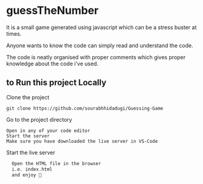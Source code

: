 
# guessTheNumber

It is a small game generated using  javascript which can be a stress buster at times. 

Anyone wants to know the code can simply read and understand the code. 

The code is neatly organised with proper comments which gives proper knowledge about the code i've used.


## to Run this project Locally

Clone the project
```
git clone https://github.com/sourabhhidadugi/Guessing-Game
```

Go to the project directory

```
Open in any of your code editor
Start the server
Make sure you have downloaded the live server in VS-Code
```

Start the live server

```bash
  Open the HTML file in the browser 
  i.e. index.html
  and enjoy 💫


